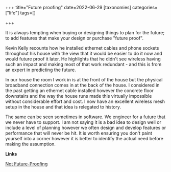 +++
title="Future proofing"
date=2022-06-29
[taxonomies]
categories=["life"]
tags=[]

+++

It is always tempting when buying or designing things to plan for the future; to add features that make your design or purchase "future proof".

<!-- more -->

Kevin Kelly recounts how he installed ethernet cables and phone sockets throughout his house with the view that it would be easier to do it now and would future proof it later. He highlights that he didn't see wireless having such an impact and making most of that work redundant - and this is from an expert in predicting the future.

In our house the room I work in is at the front of the house but the physical broadband connection comes in at the back of the house. I considered in the past getting an ethernet cable installed however the concrete floor downstairs and the way the house runs made this virtually impossible without considerable effort and cost. I now have an excellent wireless mesh setup in the house and that idea is relegated to history.

The same can be seen sometimes in software. We engineer for a future that we never have to support. I am not saying it is a bad idea to design well or include a level of planning however we often design and develop features or performance that will never be hit. It is worth ensuring you don't paint yourself into a corner however it is better to identify the actual need before making the assumption.

__Links__

[Not Future-Proofing](https://kk.org/thetechnium/not-future-proofing/)
